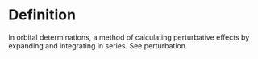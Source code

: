 # Definition

In orbital determinations, a method of calculating perturbative effects
by expanding and integrating in series. See perturbation.
